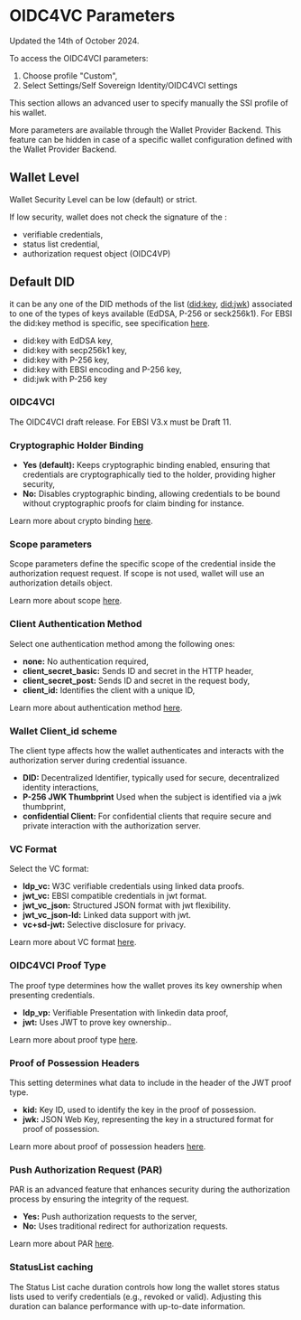 # OIDC4VC Parameters

Updated the 14th of October 2024.

To access the OIDC4VCI parameters:

1. Choose profile "Custom",
2. Select  Settings/Self Sovereign Identity/OIDC4VCI settings

This section allows an advanced user to specify manually the SSI profile of his wallet.

More parameters are available through the Wallet Provider Backend. This feature can be hidden in case of a specific wallet configuration defined with the Wallet Provider Backend.

## Wallet Level

Wallet Security Level can be low (default) or strict.

If low security, wallet does not check the signature of the :

* verifiable credentials,
* status list credential,
* authorization request object (OIDC4VP)

## Default DID

it can be any one of the DID methods of the list ([did:key](https://w3c-ccg.github.io/did-method-key/), [did:jwk](https://github.com/quartzjer/did-jwk/blob/main/spec.md)) associated to one of the types of keys available (EdDSA, P-256 or seck256k1). For EBSI the did:key method is specific, see specification [here](https://hub.ebsi.eu/vc-framework/did/natural-person).

* did:key with EdDSA key,
* did:key with secp256k1 key,
* did:key with P-256 key,
* did:key with EBSI encoding and P-256 key,
* did:jwk with P-256 key

### OIDC4VCI

The OIDC4VCI draft release. For EBSI V3.x must be Draft 11.

### Cryptographic Holder Binding

* **Yes (default):** Keeps cryptographic binding enabled, ensuring that credentials are cryptographically tied to the holder, providing higher security,
* **No:** Disables cryptographic binding, allowing credentials to be bound without cryptographic proofs for claim binding for instance.

Learn more about crypto binding [here](https://openid.net/specs/openid-4-verifiable-credential-issuance-1_0.html#name-claims-based-binding-of-the).

### Scope parameters

Scope parameters define the specific scope of the credential inside the authorization request request. If scope is not used, wallet will use an authorization details object.

Learn more about scope [here](https://openid.net/specs/openid-4-verifiable-credential-issuance-1_0.html#name-using-scope-parameter-to-re).

### Client Authentication Method

Select one authentication method among the following ones:

* **none:** No authentication required,
* **client_secret_basic:** Sends ID and secret in the HTTP header,
* **client_secret_post:** Sends ID and secret in the request body,
* **client_id:** Identifies the client with a unique ID,

Learn more about authentication method [here](https://www.rfc-editor.org/rfc/rfc6749#section-2.3).

### Wallet Client_id scheme

The client type affects how the wallet authenticates and interacts with the authorization server during credential issuance.

* **DID:** Decentralized Identifier, typically used for secure, decentralized identity interactions,
* **P-256 JWK Thumbprint** Used when the subject is identified via a jwk thumbprint,
* **confidential Client:** For confidential clients that require secure and private interaction with the authorization server.

### VC Format

Select the VC format:

* **ldp_vc:** W3C verifiable credentials using linked data proofs.
* **jwt_vc:** EBSI compatible credentials in jwt format.
* **jwt_vc_json:** Structured JSON format with jwt flexibility.
* **jwt_vc_json-ld:** Linked data support with jwt.
* **vc+sd-jwt:** Selective disclosure for privacy.

Learn more about VC format [here](https://www.w3.org/TR/vc-data-model/).

### OIDC4VCI Proof Type

The proof type determines how the wallet proves its key ownership when presenting credentials.

* **ldp_vp:** Verifiable Presentation with linkedin data proof,
* **jwt:** Uses JWT to prove key ownership..

Learn more about proof type [here](https://openid.net/specs/openid-4-verifiable-credential-issuance-1_0.html#name-proof-types).

### Proof of Possession Headers

This setting determines what data to include in the header of the JWT proof type.

* **kid:** Key ID, used to identify the key in the proof of possession.
* **jwk:** JSON Web Key, representing the key in a structured format for proof of possession.

Learn more about proof of possession headers [here](https://openid.net/specs/openid-4-verifiable-credential-issuance-1_0.html#name-proof-types).

### Push Authorization Request (PAR)

PAR is an advanced feature that enhances security during the authorization process by ensuring the integrity of the request.

* **Yes:** Push authorization requests to the server,
* **No:** Uses traditional redirect for authorization requests.

Learn more about PAR [here](https://datatracker.ietf.org/doc/html/rfc9126).

### StatusList caching

The Status List cache duration controls how long the wallet stores status lists used to verify credentials (e.g., revoked or valid). Adjusting this duration can balance performance with up-to-date information.

